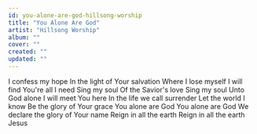 ```yaml
---
id: you-alone-are-god-hillsong-worship
title: "You Alone Are God"
artist: "Hillsong Worship"
album: ""
cover: ""
created: ""
updated: ""
---
```


I confess my hope
In the light of Your salvation
Where I lose myself
I will find You're all I need
Sing my soul
Of the Savior's love
Sing my soul
Unto God alone
I will meet You here
In the life we call surrender
Let the world I know
Be the glory of Your grace
You alone are God
You alone are God
We declare the glory of Your name
Reign in all the earth
Reign in all the earth Jesus